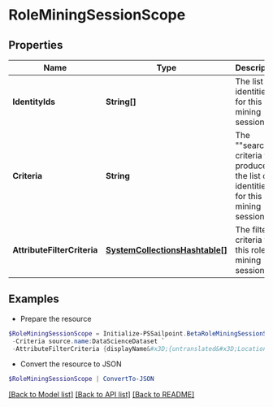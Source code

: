 # RoleMiningSessionScope
## Properties

Name | Type | Description | Notes
------------ | ------------- | ------------- | -------------
**IdentityIds** | **String[]** | The list of identities for this role mining session. | [optional] 
**Criteria** | **String** | The &quot;&quot;search&quot;&quot; criteria that produces the list of identities for this role mining session. | [optional] 
**AttributeFilterCriteria** | [**SystemCollectionsHashtable[]**](SystemCollectionsHashtable.md) | The filter criteria for this role mining session. | [optional] 

## Examples

- Prepare the resource
```powershell
$RoleMiningSessionScope = Initialize-PSSailpoint.BetaRoleMiningSessionScope  -IdentityIds [2c918090761a5aac0176215c46a62d58, 2c918090761a5aac01722015c46a62d42] `
 -Criteria source.name:DataScienceDataset `
 -AttributeFilterCriteria {displayName&#x3D;{untranslated&#x3D;Location: Miami}, ariaLabel&#x3D;{untranslated&#x3D;Location: Miami}, data&#x3D;{displayName&#x3D;{translateKey&#x3D;IDN.IDENTITY_ATTRIBUTES.LOCATION}, name&#x3D;location, operator&#x3D;EQUALS, values&#x3D;[Miami]}}
```

- Convert the resource to JSON
```powershell
$RoleMiningSessionScope | ConvertTo-JSON
```

[[Back to Model list]](../README.md#documentation-for-models) [[Back to API list]](../README.md#documentation-for-api-endpoints) [[Back to README]](../README.md)

